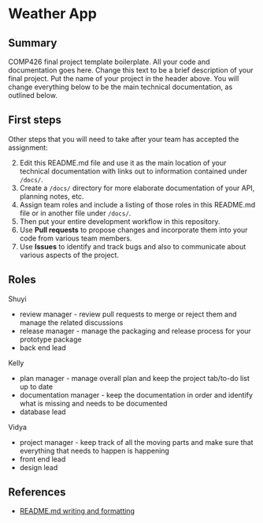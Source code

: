 # Weather App

## Summary 

COMP426 final project template boilerplate.
All your code and documentation goes here.
Change this text to be a brief description of your final project.
Put the name of your project in the header above.
You will change everything below to be the main technical documentation, as outlined below.

## First steps

Other steps that you will need to take after your team has accepted the assignment:

2. Edit this README.md file and use it as the main location of your technical documentation with links out to information contained under `/docs/`.
3. Create a `/docs/` directory for more elaborate documentation of your API, planning notes, etc.
7. Assign team roles and include a listing of those roles in this README.md file or in another file under `/docs/`.
8. Then put your entire development workflow in this repository.
9. Use **Pull requests** to propose changes and incorporate them into your code from various team members. 
10. Use **Issues** to identify and track bugs and also to communicate about various aspects of the project.

## Roles

Shuyi  
- review manager - review pull requests to merge or reject them and manage the related discussions  
- release manager - manage the packaging and release process for your prototype package  
- back end lead  

Kelly  
- plan manager - manage overall plan and keep the project tab/to-do list up to date  
- documentation manager - keep the documentation in order and identify what is missing and needs to be documented  
- database lead  

Vidya  
- project manager - keep track of all the moving parts and make sure that everything that needs to happen is happening  
- front end lead  
- design lead  

## References

- [README.md writing and formatting](https://docs.github.com/en/get-started/writing-on-github/getting-started-with-writing-and-formatting-on-github/basic-writing-and-formatting-syntax)
